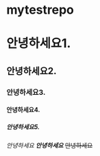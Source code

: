 # mytestrepo
# 안녕하세요1.
## 안녕하세요2.
### 안녕하세요3.
#### 안녕하세요4.
##### 안녕하세요5.

*안녕하세요*
***안녕하세요***
~~안녕하세요~~
